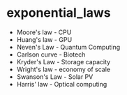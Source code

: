 # exponential_laws

- Moore's law - CPU
- Huang's law - GPU
- Neven's Law - Quantum Computing
- Carlson curve - Biotech
- Kryder's Law -  Storage capacity
- Wright's law - economy of scale
- Swanson's Law -  Solar PV
- Harris' law - Optical computing
